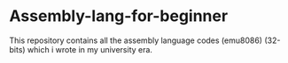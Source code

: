 # Assembly-lang-for-beginner
This repository contains all the assembly language codes (emu8086) (32-bits)  which i wrote in my university era.
